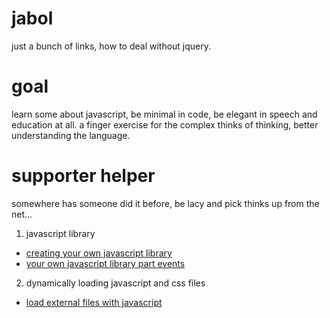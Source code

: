 jabol
=====

just a bunch of links, how to deal without jquery.


goal
====
learn some about javascript, be minimal in code, be elegant in speech and education at all.
a finger exercise for the complex thinks of thinking, better understanding the language.


supporter helper
================
somewhere has someone did it before, be lacy and pick thinks up from the net...

1. javascript library
  * [creating your own javascript library](http://www.mikedoesweb.com/2012/creating-your-own-javascript-library/)
  * [your own javascript library part events](http://www.mikedoesweb.com/2013/creating-your-own-javascript-library-part-2-event-handling/)

2. dynamically loading javascript and css files
  * [load external files with javascript](http://www.javascriptkit.com/javatutors/loadjavascriptcss.shtml)
